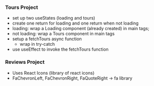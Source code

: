 ### Tours Project

-   set up two useStates (loading and tours)
-   create one return for loading and one return when not loading
-   loading: wrap a Loading component (already created) in main tags;
-   not loading: wrap a Tours component in main tags
-   setup a fetchTours async function
    -   wrap in try-catch
-   use useEffect to invoke the fetchTours function

### Reviews Project

-   Uses React Icons (library of react icons)
-   FaChevronLeft, FaChevronRight, FaQuoteRight -> fa library
